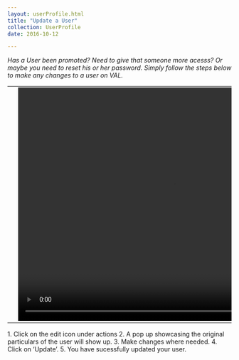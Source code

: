 ```yaml
---
layout: userProfile.html
title: "Update a User"
collection: UserProfile
date: 2016-10-12

---
```

_Has a User been promoted? Need to give that someone more acesss? Or maybe you need to reset his or her password. Simply follow the steps below to make any changes to a user on VAL._

<table>
<tr>
<td width="50px"></td>
<td width="700px">
<video width="700" height="525" controls>
	<source src="/assets/video/How_to_update_new_user.mp4" type="video/mp4">
	Your browser does not support the video tag.
</video>
</td>
<td width="50px"></td>
</tr>
</table>
1.	Click on the edit icon under actions
2.	A pop up showcasing the original particulars of the user will show up.
3.	Make changes where needed.
4.  Click on ‘Update’.
5.  You have sucessfully updated your user.
